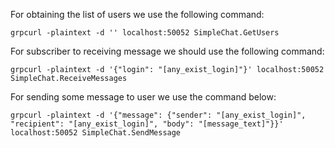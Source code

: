 For obtaining the list of users we use the following command:
```
grpcurl -plaintext -d '' localhost:50052 SimpleChat.GetUsers
```


For subscriber to receiving message we should use the following command:
```
grpcurl -plaintext -d '{"login": "[any_exist_login]"}' localhost:50052 SimpleChat.ReceiveMessages
```

For sending some message to user we use the command below:
```
grpcurl -plaintext -d '{"message": {"sender": "[any_exist_login]", "recipient": "[any_exist_login]", "body": "[message_text]"}}' localhost:50052 SimpleChat.SendMessage
```